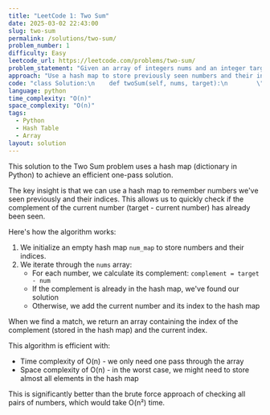 ```yaml
---
title: "LeetCode 1: Two Sum"
date: 2025-03-02 22:43:00
slug: two-sum
permalink: /solutions/two-sum/
problem_number: 1
difficulty: Easy
leetcode_url: https://leetcode.com/problems/two-sum/
problem_statement: "Given an array of integers nums and an integer target, return indices of the two numbers such that they add up to target. You may assume that each input would have exactly one solution, and you may not use the same element twice."
approach: "Use a hash map to store previously seen numbers and their indices. For each number, check if its complement (target - current number) exists in the hash map."
code: "class Solution:\n    def twoSum(self, nums, target):\n        \"\"\"\n        Find the indices of two numbers that add up to the target.\n        \n        Args:\n            nums: List of integers\n            target: Integer target sum\n            \n        Returns:\n            List of two indices\n        \"\"\"\n        # Using a hash map for O(n) time complexity\n        num_map = {}\n        \n        for i, num in enumerate(nums):\n            complement = target - num\n            if complement in num_map:\n                return [num_map[complement], i]\n            num_map[num] = i\n            \n        return []  # No solution found"
language: python
time_complexity: "O(n)"
space_complexity: "O(n)"
tags:
  - Python
  - Hash Table
  - Array
layout: solution
---
```


This solution to the Two Sum problem uses a hash map (dictionary in Python) to achieve an efficient one-pass solution.

The key insight is that we can use a hash map to remember numbers we've seen previously and their indices. This allows us to quickly check if the complement of the current number (target - current number) has already been seen.

Here's how the algorithm works:

1. We initialize an empty hash map `num_map` to store numbers and their indices.
2. We iterate through the `nums` array:
   - For each number, we calculate its complement: `complement = target - num`
   - If the complement is already in the hash map, we've found our solution
   - Otherwise, we add the current number and its index to the hash map

When we find a match, we return an array containing the index of the complement (stored in the hash map) and the current index.

This algorithm is efficient with:
- Time complexity of O(n) - we only need one pass through the array
- Space complexity of O(n) - in the worst case, we might need to store almost all elements in the hash map

This is significantly better than the brute force approach of checking all pairs of numbers, which would take O(n²) time.
